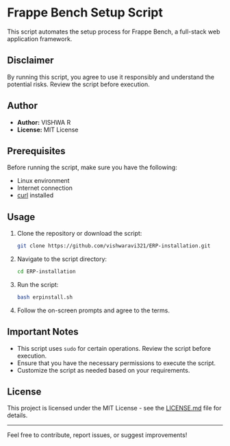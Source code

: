 # Frappe Bench Setup Script

This script automates the setup process for Frappe Bench, a full-stack web application framework.

## Disclaimer

By running this script, you agree to use it responsibly and understand the potential risks. Review the script before execution.

## Author

- **Author:** VISHWA R
- **License:** MIT License

## Prerequisites

Before running the script, make sure you have the following:

- Linux environment
- Internet connection
- [curl](https://curl.se/) installed

## Usage

1. Clone the repository or download the script:

   ```bash
   git clone https://github.com/vishwaravi321/ERP-installation.git
   ```

2. Navigate to the script directory:

   ```bash
   cd ERP-installation
   ```

3. Run the script:

   ```bash
   bash erpinstall.sh
   ```

4. Follow the on-screen prompts and agree to the terms.

## Important Notes

- This script uses `sudo` for certain operations. Review the script before execution.
- Ensure that you have the necessary permissions to execute the script.
- Customize the script as needed based on your requirements.

## License

This project is licensed under the MIT License - see the [LICENSE.md](LICENSE.md) file for details.

---

Feel free to contribute, report issues, or suggest improvements!

